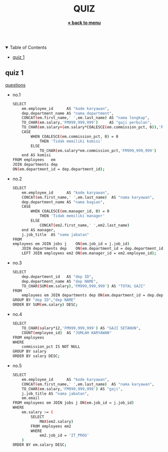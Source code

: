 
<p align="center">
    <h1 align="center">QUIZ</h1>
    <p align="center">
        <a href="../README.md"><strong>« back to menu</strong></a>
    </p>
    <br />
    <br />
</p>

<details open="open">
  <summary>Table of Contents</summary>
  <ul>
    <li><a href="#quiz-1">quiz 1</a></li>
  </ul>
</details>

## quiz 1
<a href="https://youtube.dimas-maryanto.com/posts/rdbms/postgresql/016-quis-section-2">questions</a>

* no.1 
    ```sh
    SELECT
        em.employee_id      AS "kode karyawan",
        dep.department_name AS "nama department",
        CONCAT(em.first_name,' ',em.last_name) AS "nama lengkap",
        TO_CHAR(em.salary,'FM999,999,999')     AS "gaji perbulan",
        TO_CHAR(em.salary+(em.salary*COALESCE(em.commission_pct, 0)),'FM999,999,999')  AS "gaji terima",
        CASE    
            WHEN COALESCE(em.commission_pct, 0) = 0 
                THEN 'Tidak memiliki komisi'
            ELSE
                TO_CHAR(em.salary*em.commission_pct,'FM999,999,999')
        end AS komisi
    FROM employees   em
    JOIN departments dep 
    ON(em.department_id = dep.department_id);
    ```

* no.2
    ```sh
    SELECT
        em.employee_id      AS "kode karyawan",
        CONCAT(em.first_name,' ',em.last_name)  AS "nama karyawan",
        dep.department_name AS "nama bagian",
        CASE    
            WHEN COALESCE(em.manager_id, 0) = 0 
                THEN 'Tidak memiliki manager'
            ELSE
                CONCAT(em2.first_name,' ',em2.last_name)
        end AS manager,
        j.job_title  AS "nama jabatan"
    FROM 
    employees em JOIN jobs j    ON(em.job_id = j.job_id)
        JOIN departments dep    ON(em.department_id = dep.department_id)
        LEFT JOIN employees em2 ON(em.manager_id = em2.employee_id);
    ```

* no.3
    ```sh
    SELECT
        dep.department_id   AS "dep ID",
        dep.department_name AS "dep NAME",
        TO_CHAR(SUM(em.salary),'FM999,999,999') AS "TOTAL GAJI"
    FROM 
        employees em JOIN departments dep ON(em.department_id = dep.department_id)
    GROUP BY "dep ID","dep NAME"
    ORDER BY SUM(em.salary) DESC;
    ```

* no.4
    ```sh
    SELECT
        TO_CHAR(salary*12,'FM999,999,999') AS "GAJI SETAHUN",
        COUNT(employee_id)  AS "JUMLAH KARYAWAN"
    FROM employees
    WHERE   
        commission_pct IS NOT NULL
    GROUP BY salary
    ORDER BY salary DESC;
    ```

* no.5
    ```sh
    SELECT
        em.employee_id      AS "kode karyawan",
        CONCAT(em.first_name,' ',em.last_name)  AS "nama karyawan",
        TO_CHAR(em.salary,'FM999,999,999') AS "gaji",
        j.job_title AS "nama jabatan",
        em.email
    FROM employees em JOIN jobs j ON(em.job_id = j.job_id)
    WHERE
        em.salary >= (
            SELECT 
                MAX(em2.salary) 
            FROM employees em2
            WHERE 
                em2.job_id = 'IT_PROG'
        )
    ORDER BY em.salary DESC;
    ```
<br>
